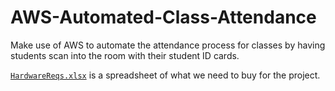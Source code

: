 # AWS-Automated-Class-Attendance
Make use of AWS to automate the attendance process for classes by having students scan into the room with their student ID cards.

[`HardwareReqs.xlsx`](HardwareReqs.xlsx) is a spreadsheet of what we need to buy for the project.
